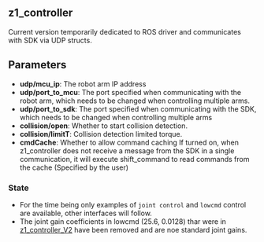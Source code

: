 ## z1_controller 

Current version temporarily dedicated to ROS driver and communicates with SDK via UDP structs.

## Parameters

+ **udp/mcu_ip**: The robot arm IP address
+ **udp/port_to_mcu**: The port specified when communicating with the robot arm, which needs to be changed when controlling multiple arms.
+ **udp/port_to_sdk**: The port specified when communicating with the SDK, which needs to be changed when controlling multiple arms
+ **collision/open**: Whether to start collision detection.
+ **collision/limitT**: Collision detection limited torque.
+ **cmdCache**: Whether to allow command caching
  If turned on, when z1_controller does not receive a message from the SDK in a single communication, it will execute shift_command to read commands from the cache (Specified by the user)

### State

+ For the time being only examples of  `joint control` and `lowcmd` control are available, other interfaces will follow.
+ The joint gain coefficients in lowcmd (25.6, 0.0128) thar were in [z1_controller_V2](https://dev-z1.unitree.com/use/introduction.html) have been removed and are noe standard joint gains.
